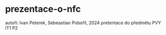 # prezentace-o-nfc
autoři: Ivan Peterek, Sebeastian Pobořil, 2024
pretentace do předmětu PVY IT1 P2
